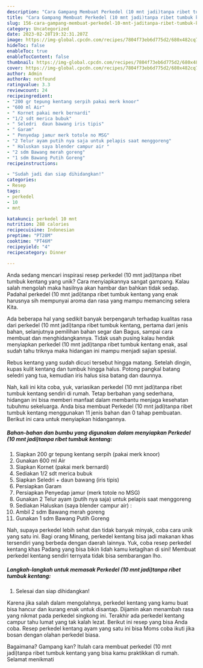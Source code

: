 ```yaml
---
description: "Cara Gampang Membuat Perkedel (10 mnt jadi)tanpa ribet tumbuk kentang yang Enak"
title: "Cara Gampang Membuat Perkedel (10 mnt jadi)tanpa ribet tumbuk kentang yang Enak"
slug: 156-cara-gampang-membuat-perkedel-10-mnt-jaditanpa-ribet-tumbuk-kentang-yang-enak
category: Uncategorized
date: 2023-02-28T19:32:31.207Z
image: https://img-global.cpcdn.com/recipes/7804f73eb6d775d2/680x482cq70/perkedel-10-mnt-jaditanpa-ribet-tumbuk-kentang-foto-resep-utama.jpg
hideToc: false
enableToc: true
enableTocContent: false
thumbnail: https://img-global.cpcdn.com/recipes/7804f73eb6d775d2/680x482cq70/perkedel-10-mnt-jaditanpa-ribet-tumbuk-kentang-foto-resep-utama.jpg
cover: https://img-global.cpcdn.com/recipes/7804f73eb6d775d2/680x482cq70/perkedel-10-mnt-jaditanpa-ribet-tumbuk-kentang-foto-resep-utama.jpg
author: Admin
authorAv: notfound
ratingvalue: 3.3
reviewcount: 24
recipeingredient:
- "200 gr tepung kentang serpih pakai merk knoor"
- "600 ml Air"
- " Kornet pakai merk bernardi"
- "1/2 sdt merica bubuk"
- " Seledri  daun bawang iris tipis"
- " Garam"
- " Penyedap jamur merk totole no MSG"
- "2 Telur ayam putih nya saja untuk pelapis saat menggoreng"
- " Haluskan saya blender campur air "
- "2 sdm Bawang merah goreng"
- "1 sdm Bawang Putih Goreng"
recipeinstructions:

- "Sudah jadi dan siap dihidangkan!"
categories:
- Resep
tags:
- perkedel
- 10
- mnt

katakunci: perkedel 10 mnt 
nutrition: 288 calories
recipecuisine: Indonesian
preptime: "PT28M"
cooktime: "PT46M"
recipeyield: "4"
recipecategory: Dinner

---
```





Anda sedang mencari inspirasi resep perkedel (10 mnt jadi)tanpa ribet tumbuk kentang yang unik? Cara menyiapkannya sangat gampang. Kalau salah mengolah maka hasilnya akan hambar dan bahkan tidak sedap. Padahal perkedel (10 mnt jadi)tanpa ribet tumbuk kentang yang enak harusnya sih mempunyai aroma dan rasa yang mampu memancing selera Kita.





Ada beberapa hal yang sedikit banyak berpengaruh terhadap kualitas rasa dari perkedel (10 mnt jadi)tanpa ribet tumbuk kentang, pertama dari jenis bahan, selanjutnya pemilihan bahan segar dan Bagus, sampai cara membuat dan menghidangkannya. Tidak usah pusing kalau hendak menyiapkan perkedel (10 mnt jadi)tanpa ribet tumbuk kentang enak,      asal sudah tahu triknya maka hidangan ini mampu menjadi sajian spesial.














Rebus kentang yang sudah dicuci tersebut hingga matang. Setelah dingin, kupas kulit kentang dan tumbuk hingga halus. Potong pangkal batang seledri yang tua, kemudian iris halus sisa batang dan daunnya.






Nah, kali ini kita coba, yuk, variasikan perkedel (10 mnt jadi)tanpa ribet tumbuk kentang sendiri di rumah. Tetap berbahan yang sederhana, hidangan ini bisa memberi manfaat dalam membantu menjaga kesehatan tubuhmu sekeluarga. Anda bisa membuat Perkedel (10 mnt jadi)tanpa ribet tumbuk kentang menggunakan 11 jenis bahan dan 0 tahap pembuatan. Berikut ini cara untuk menyiapkan hidangannya.

<!--inarticleads1-->

##### Bahan-bahan dan bumbu yang digunakan dalam menyiapkan Perkedel (10 mnt jadi)tanpa ribet tumbuk kentang:

1. Siapkan 200 gr tepung kentang serpih (pakai merk knoor)
1. Gunakan 600 ml Air
1. Siapkan  Kornet (pakai merk bernardi)
1. Sediakan 1/2 sdt merica bubuk
1. Siapkan  Seledri + daun bawang (iris tipis)
1. Persiapkan  Garam
1. Persiapkan  Penyedap jamur (merk totole no MSG)
1. Gunakan 2 Telur ayam (putih nya saja) untuk pelapis saat menggoreng
1. Sediakan  Haluskan (saya blender campur air) :
1. Ambil 2 sdm Bawang merah goreng
1. Gunakan 1 sdm Bawang Putih Goreng


Nah, supaya perkedel lebih sehat dan tidak banyak minyak, coba cara unik yang satu ini. Bagi orang Minang, perkedel kentang bisa jadi makanan khas tersendiri yang berbeda dengan daerah lainnya. Yuk, coba resep perkedel kentang khas Padang yang bisa bikin lidah kamu ketagihan di sini! Membuat perkedel kentang sendiri ternyata tidak bisa sembarangan lho. 

<!--inarticleads2-->

##### Langkah-langkah untuk memasak Perkedel (10 mnt jadi)tanpa ribet tumbuk kentang:


1. Selesai dan siap dihidangkan!

Karena jika salah dalam mengolahnya, perkedel kentang yang kamu buat bisa hancur dan kurang enak untuk disantap. Dijamin akan menambah rasa yang nikmat pada perkedel singkong ini. Terakhir ada perkedel kentang campur tahu lumat yang tak kalah lezat. Berikut ini resep yang bisa Anda coba. Resep perkedel kentang ayam yang satu ini bisa Moms coba ikuti jika bosan dengan olahan perkedel biasa. 

Bagaimana? Gampang kan? Itulah cara membuat perkedel (10 mnt jadi)tanpa ribet tumbuk kentang yang bisa kamu praktikkan di rumah. Selamat menikmati
